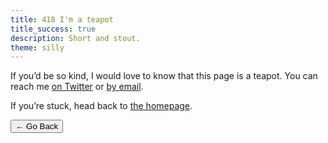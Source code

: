 ```yaml
---
title: 418 I'm a teapot
title_success: true
description: Short and stout.
theme: silly
---
```


<div class=" [ box  box--success ] ">
    <p>If you’d be so kind, I would love to know that this page is a teapot. You can reach me <a href="https://twitter.com/{{ author.twitter }}">on Twitter</a> or <a href="mailto:{{ author.email }}">by email</a>.</p>
    <p>If you’re stuck, head back to <a href="/">the homepage</a>.</p>
</div>

<nav class=" [ navigator ] ">
    <button onclick="history.back(-1)" aria-label="Go back">← Go Back</button>
</nav>
